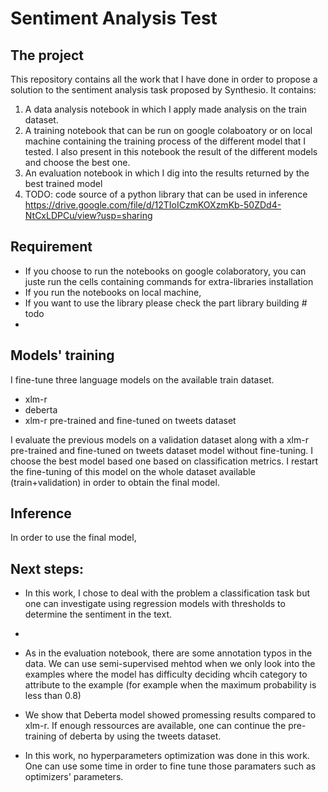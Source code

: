 # Sentiment Analysis Test

## The project
This repository contains all the work that I have done in order to propose a solution to the sentiment analysis task proposed by Synthesio. It contains:
1. A data analysis notebook in which I apply made analysis on the train dataset.
2. A training notebook that can be run on google colaboatory or on local machine containing the training process of the different model that I tested. I also present in this notebook the result of the different models and choose the best one. 
3. An evaluation notebook in which I dig into the results returned by the best trained model
4. TODO: code source of a python library that can be used in inference
https://drive.google.com/file/d/12TIoICzmKOXzmKb-50ZDd4-NtCxLDPCu/view?usp=sharing


## Requirement 
* If you choose to run the notebooks on google colaboratory, you can juste run the cells containing commands for extra-libraries installation
* If you run the notebooks on local machine, 
* If you want to use the library please check the part library building # todo 
*
## Models' training 

I fine-tune three language models on the available train dataset. 
* xlm-r
* deberta
* xlm-r pre-trained and fine-tuned on tweets dataset

I evaluate the previous models on a validation dataset along with a xlm-r pre-trained and fine-tuned on tweets dataset model without fine-tuning. 
I choose the best model based one based on classification metrics. I restart the fine-tuning of this model on the whole dataset available (train+validation) in order to obtain the final model.

## Inference
In order to use the final model, 


## Next steps:


*   In this work, I chose to deal with the problem a classification task but one can investigate using regression models with thresholds to determine the sentiment in the text.
*   
*   As in the evaluation notebook, there are some annotation typos in the data. We can use semi-supervised mehtod when we only look into the examples where the model has difficulty deciding whcih category to attribute to the example (for example when the maximum probability is less than 0.8)

* We show that Deberta model showed promessing results compared to xlm-r. If enough ressources are available, one can continue the pre-training of deberta by using the tweets dataset.

* In this work, no hyperparameters optimization was done in this work. One can use some time in order to fine tune those paramaters such as optimizers' parameters.
